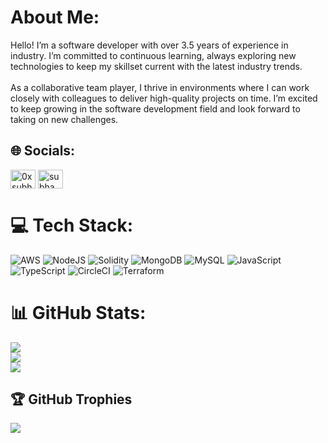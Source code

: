 # About Me:
Hello! I’m a software developer with over 3.5 years of experience in industry. I’m committed to continuous learning, always exploring new technologies to keep my skillset current with the latest industry trends.<br><br>As a collaborative team player, I thrive in environments where I can work closely with colleagues to deliver high-quality projects on time. I’m excited to keep growing in the software development field and look forward to taking on new challenges.


## 🌐 Socials:
<p align="left">
<a href="https://twitter.com/0xsubham0x" target="blank"><img align="center" src="https://raw.githubusercontent.com/rahuldkjain/github-profile-readme-generator/master/src/images/icons/Social/twitter.svg" alt="0xsubham0x" height="30" width="40" /></a>
<a href="https://linkedin.com/in/subham-satapathy" target="blank"><img align="center" src="https://raw.githubusercontent.com/rahuldkjain/github-profile-readme-generator/master/src/images/icons/Social/linked-in-alt.svg" alt="subham-satapathy" height="30" width="40" /></a>
</p>

# 💻 Tech Stack:
![AWS](https://img.shields.io/badge/AWS-%23FF9900.svg?style=for-the-badge&logo=amazon-aws&logoColor=white) ![NodeJS](https://img.shields.io/badge/node.js-6DA55F?style=for-the-badge&logo=node.js&logoColor=white) ![Solidity](https://img.shields.io/badge/Solidity-%23363636.svg?style=for-the-badge&logo=solidity&logoColor=white) ![MongoDB](https://img.shields.io/badge/MongoDB-%234ea94b.svg?style=for-the-badge&logo=mongodb&logoColor=white) ![MySQL](https://img.shields.io/badge/mysql-4479A1.svg?style=for-the-badge&logo=mysql&logoColor=white) ![JavaScript](https://img.shields.io/badge/javascript-%23323330.svg?style=for-the-badge&logo=javascript&logoColor=%23F7DF1E) ![TypeScript](https://img.shields.io/badge/typescript-%23007ACC.svg?style=for-the-badge&logo=typescript&logoColor=white) 
![CircleCI](https://img.shields.io/badge/circleci-%23161616.svg?style=for-the-badge&logo=circleci&logoColor=white) ![Terraform](https://img.shields.io/badge/terraform-%235835CC.svg?style=for-the-badge&logo=terraform&logoColor=white)
# 📊 GitHub Stats:
![](https://github-readme-stats.vercel.app/api?username=subham-satapathy&theme=dark&hide_border=false&include_all_commits=true&count_private=true)<br/>
![](https://github-readme-streak-stats.herokuapp.com/?user=subham-satapathy&theme=dark&hide_border=false)<br/>
![](https://github-readme-stats.vercel.app/api/top-langs/?username=subham-satapathy&theme=dark&hide_border=false&include_all_commits=true&count_private=true&layout=compact)

## 🏆 GitHub Trophies
![](https://github-profile-trophy.vercel.app/?username=subham-satapathy&theme=radical&no-frame=true&no-bg=false&margin-w=4)

<!-- Proudly created with GPRM ( https://gprm.itsvg.in ) -->
